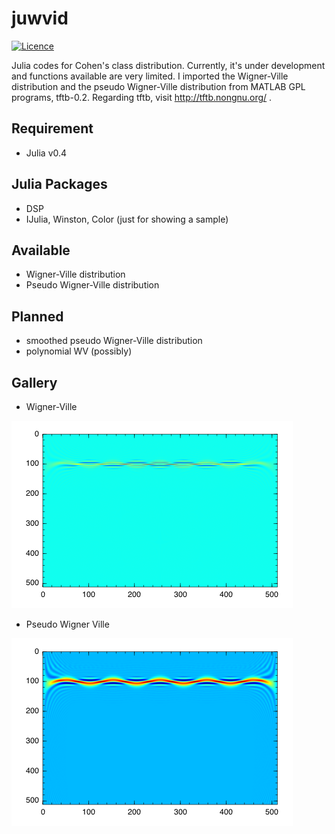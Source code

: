 juwvid
===========

[![Licence](http://img.shields.io/badge/license-GPLv2-blue.svg?style=flat)](http://www.gnu.org/licenses/gpl-2.0.html)

Julia codes for Cohen's class distribution. Currently, it's under development and functions available are very limited. I imported the Wigner-Ville distribution and the pseudo Wigner-Ville distribution from MATLAB GPL programs, tftb-0.2. Regarding tftb, visit http://tftb.nongnu.org/ .

Requirement
----------------------
- Julia v0.4

Julia Packages 
------------------------
- DSP
- IJulia, Winston, Color (just for showing a sample)

Available 
------------------------

- Wigner-Ville distribution
- Pseudo Wigner-Ville distribution

Planned 
------------------------

- smoothed pseudo Wigner-Ville distribution
- polynomial WV (possibly)

Gallery
------------------------

- Wigner-Ville

<img src="./figure/wv.png" Titie="explanation">

- Pseudo Wigner Ville

<img src="./figure/pwv.png" Titie="explanation">